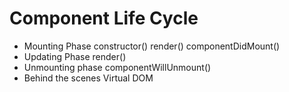 # Component Life Cycle
- Mounting Phase
    constructor()
    render()
    componentDidMount()
- Updating Phase
    render()
- Unmounting phase
    componentWillUnmount()
- Behind the scenes
    Virtual DOM

    